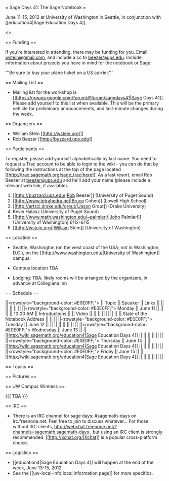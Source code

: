 = Sage Days 41: The Sage Notebook =

June 11-15, 2012 at University of Washington in Seattle, in conjunction with [[education4|Sage Education Days 4]].

<<TableOfContents>>

== Funding ==

If you're interested in attending, there may be funding for you.   Email wstein@gmail.com, and include a cc to beezer@ups.edu.  Include information about projects you have in mind for the notebook or Sage.

 '''Be sure to buy your plane ticket on a US carrier.'''

== Mailing List ==

 * Mailing list for the workshop is [[https://groups.google.com/forum/#!forum/sagedays41|Sage Days 41]].  Please add yourself to this list when available.  This will be the primary vehicle for preliminary announcements, and last-minute changes during the week.

== Organizers ==

 * William Stein [[http://wstein.org/]]
 * Rob Beezer [[http://buzzard.ups.edu]]

== Participants ==

To register, please add yourself alphabetically by last name.  You need to request a Trac account to be able to login to the wiki - you can do that by following the instructions at the top of the page located [[http://trac.sagemath.org/sage_trac|here]].  As a last resort, email Rob Beezer  at beezer@ups.edu and he'll add your name (please include a relevant web link, if available).

 1. [[http://buzzard.ups.edu/|Rob Beezer]] (University of Puget Sound)
 1. [[http://www.tetrahedra.net|Bruce Cohen]] (Lowell High School)
 1. [[http://artsci.drake.edu/grout/|Jason Grout]] (Drake University)
 1. Kevin Halasz (University of Puget Sound)
 1. [[http://www.math.washington.edu/~palmieri/|John Palmieri]] (University of Washington) 6/12-6/15
 1. [[http://wstein.org/|William Stein]] (University of Washington)

== Location ==

 * Seattle, Washington (on the west coast of the USA; *not* in Washington, D.C.), on the [[http://www.washington.edu/|University of Washington]] campus.

 * Campus location TBA

 * Lodging: TBA, likely rooms will be arranged by the organizers, in advance at Collegiana Inn

== Schedule ==

||<rowstyle="background-color: #E0E0FF;"> || Topic || Speaker || Links ||
|| || || || ||
||<rowstyle="background-color: #E0E0FF;"> Monday          || June 11    ||  ||  ||
|| 10:00 AM || Introductions                 ||   ||  Video ||
|| || || || ||
||          || State of the Notebook Address || || ||
||<rowstyle="background-color: #E0E0FF;"> Tuesday          || June 12    ||  ||  ||
|| || || || ||
||<rowstyle="background-color: #E0E0FF;"> Wednesday          || June 13    ||  || [[http://wiki.sagemath.org/education4|Sage Education Days 4]] ||
|| || || || ||
||<rowstyle="background-color: #E0E0FF;"> Thursday          || June 14    ||  || [[http://wiki.sagemath.org/education4|Sage Education Days 4]] ||
|| || || || ||
||<rowstyle="background-color: #E0E0FF;"> Friday          || June 15    ||  || [[http://wiki.sagemath.org/education4|Sage Education Days 4]] ||
|| || || || ||

== Topics ==


== Pictures ==


== UW Campus Wireless ==

{{{
TBA
}}}

== IRC ==

 * There is an IRC channel for sage days: #sagemath-days on irc.freenode.net. Feel free to join to discuss whatever...   For those without IRC clients, http://webchat.freenode.net/?channels=sagemath,sagemath-days , but using an IRC client is strongly recommended. [[http://xchat.org/|Xchat]] is a popular cross-platform choice.

== Logistics ==

 * [[education4|Sage Education Days 4]] will happen at the end of the week, June 13-15, 2012.
 * See the [[uw-local-info|local information page]] for more specifics.
